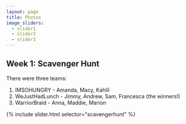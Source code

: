 ```yaml
---
layout: page
title: Photos
image_sliders:
  - slider1
  - slider2
  - slider3
---
```


## Week 1: Scavenger Hunt

There were three teams: 
  
1. IMSOHUNGRY - Amanda, Macy, Kahlil 
2. WeJustHadLunch - Jimmy, Andrew, Sam, Francesca (the winners!)
3. WarriorBraid - Anna, Maddie, Marion

{% include slider.html selector="scavengerhunt" %}

